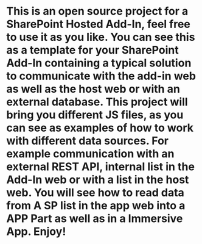 # This is an open source project for a SharePoint Hosted Add-In, feel free to use it as you like. You can see this as a template for your SharePoint Add-In containing a typical solution to communicate with the add-in web as well as the host web or with an external database. This project will bring you different JS files, as you can see as examples of how to work with different data sources. For example communication with an external REST API, internal list in the Add-In web or with a list in the host web. You will see how to read data from A SP list in the app web into a APP Part as well as in a Immersive App. Enjoy! </christian>
